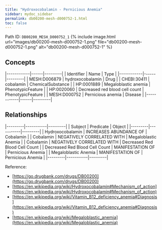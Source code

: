 ```yaml
---
title: "Hydroxocobalamin - Pernicious Anemia"
sidebar: mydoc_sidebar
permalink: db00200-mesh-d000752-1.html
toc: false 
---
```



Path ID: `DB00200_MESH_D000752_1`
{% include image.html url="images/db00200-mesh-d000752-1.png" file="db00200-mesh-d000752-1.png" alt="db00200-mesh-d000752-1" %}

## Concepts

|------------|------|---------|
| Identifier | Name | Type    |
|------------|------|---------|
| MESH:D006879 | hydroxocobalamin | Drug |
| CHEBI:30411 | cobalamin | ChemicalSubstance |
| HP:0001889 | Megaloblastic anemia | PhenotypicFeature |
| HP:0020060 | Decreased red blood cell count | PhenotypicFeature |
| MESH:D000752 | Pernicious anemia | Disease |
|------------|------|---------|

## Relationships

|---------|-----------|---------|
| Subject | Predicate | Object  |
|---------|-----------|---------|
| Hydroxocobalamin | INCREASES ABUNDANCE OF | Cobalamin |
| Cobalamin | NEGATIVELY CORRELATED WITH | Megaloblastic Anemia |
| Cobalamin | NEGATIVELY CORRELATED WITH | Decreased Red Blood Cell Count |
| Decreased Red Blood Cell Count | MANIFESTATION OF | Pernicious Anemia |
| Megaloblastic Anemia | MANIFESTATION OF | Pernicious Anemia |
|---------|-----------|---------|

Reference: 
  - [https://go.drugbank.com/drugs/DB00200](https://go.drugbank.com/drugs/DB00200)
  - [https://en.wikipedia.org/wiki/Hydroxocobalamin#Mechanism_of_action](https://en.wikipedia.org/wiki/Hydroxocobalamin#Mechanism_of_action)
  - [https://en.wikipedia.org/wiki/Vitamin_B12_deficiency_anemia#Diagnosis](https://en.wikipedia.org/wiki/Vitamin_B12_deficiency_anemia#Diagnosis)
  - [https://en.wikipedia.org/wiki/Megaloblastic_anemia](https://en.wikipedia.org/wiki/Megaloblastic_anemia)
